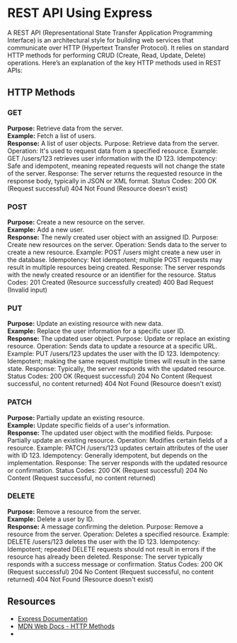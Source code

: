 # REST API Using Express
A REST API (Representational State Transfer Application Programming Interface) is an architectural style for building web services that communicate over HTTP (Hypertext Transfer Protocol). It relies on standard HTTP methods for performing CRUD (Create, Read, Update, Delete) operations. Here’s an explanation of the key HTTP methods used in REST APIs:

## HTTP Methods

### GET
**Purpose:** Retrieve data from the server.  
**Example:** Fetch a list of users.  
**Response:** A list of user objects.
Purpose: Retrieve data from the server.
Operation: It's used to request data from a specified resource.
Example: GET /users/123 retrieves user information with the ID 123.
Idempotency: Safe and idempotent, meaning repeated requests will not change the state of the server.
Response: The server returns the requested resource in the response body, typically in JSON or XML format.
Status Codes:
200 OK (Request successful)
404 Not Found (Resource doesn't exist)

### POST
**Purpose:** Create a new resource on the server.  
**Example:** Add a new user.  
**Response:** The newly created user object with an assigned ID.
Purpose: Create new resources on the server.
Operation: Sends data to the server to create a new resource.
Example: POST /users might create a new user in the database.
Idempotency: Not idempotent; multiple POST requests may result in multiple resources being created.
Response: The server responds with the newly created resource or an identifier for the resource.
Status Codes:
201 Created (Resource successfully created)
400 Bad Request (Invalid input)

### PUT
**Purpose:** Update an existing resource with new data.  
**Example:** Replace the user information for a specific user ID.  
**Response:** The updated user object.
Purpose: Update or replace an existing resource.
Operation: Sends data to update a resource at a specific URL.
Example: PUT /users/123 updates the user with the ID 123.
Idempotency: Idempotent; making the same request multiple times will result in the same state.
Response: Typically, the server responds with the updated resource.
Status Codes:
200 OK (Request successful)
204 No Content (Request successful, no content returned)
404 Not Found (Resource doesn't exist)

### PATCH
**Purpose:** Partially update an existing resource.  
**Example:** Update specific fields of a user's information.  
**Response:** The updated user object with the modified fields.
Purpose: Partially update an existing resource.
Operation: Modifies certain fields of a resource.
Example: PATCH /users/123 updates certain attributes of the user with ID 123.
Idempotency: Generally idempotent, but depends on the implementation.
Response: The server responds with the updated resource or confirmation.
Status Codes:
200 OK (Request successful)
204 No Content (Request successful, no content returned)

### DELETE
**Purpose:** Remove a resource from the server.  
**Example:** Delete a user by ID.  
**Response:** A message confirming the deletion.
Purpose: Remove a resource from the server.
Operation: Deletes a specified resource.
Example: DELETE /users/123 deletes the user with the ID 123.
Idempotency: Idempotent; repeated DELETE requests should not result in errors if the resource has already been deleted.
Response: The server typically responds with a success message or confirmation.
Status Codes:
200 OK (Request successful)
204 No Content (Request successful, no content returned)
404 Not Found (Resource doesn't exist)

## Resources

- [Express Documentation](https://expressjs.com/en/guide.html)
- [MDN Web Docs - HTTP Methods](https://developer.mozilla.org/en-US/docs/Web/HTTP/Methods)
-
